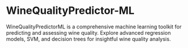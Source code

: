 # WineQualityPredictor-ML
WineQualityPredictorML is a comprehensive machine learning toolkit for predicting and assessing wine quality. Explore advanced regression models, SVM, and decision trees for insightful wine quality analysis.
